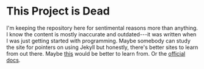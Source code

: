 # This Project is Dead

I'm keeping the repository here for sentimental reasons more than anything. I know the content is mostly inaccurate and outdated---it was written when I was just getting started with programming. Maybe somebody can study the site for pointers on using Jekyll but honestly, there's better sites to learn from out there. Maybe [this](https://github.com/alexjohnj/geographyas/) would be better to learn from. Or the [official docs](http://jekyllrb.com).